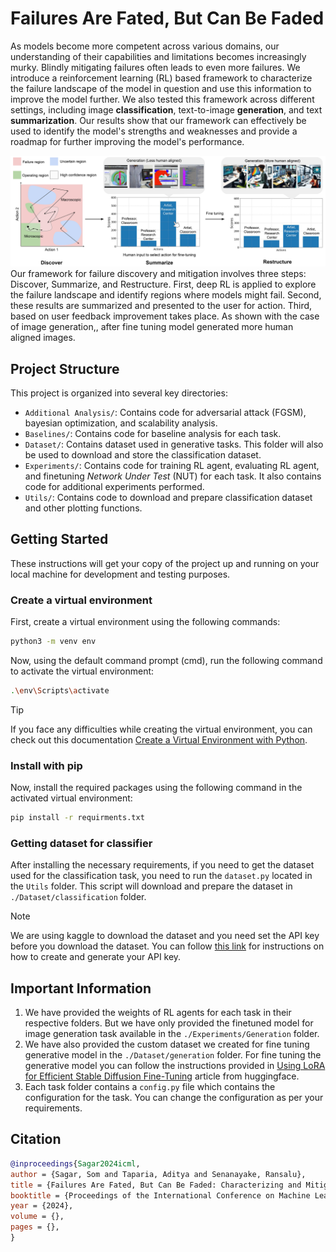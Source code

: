 # Failures Are Fated, But Can Be Faded

As models become more competent across various domains, our understanding of their capabilities and limitations becomes increasingly murky. Blindly mitigating failures often leads to even more failures. We introduce a reinforcement learning (RL) based framework to characterize the failure landscape of the model in question and use this information to improve the model further. We also tested this framework across different settings, including image **classification**, text-to-image **generation**, and text **summarization**. Our results show that our framework can effectively be used to identify the model's strengths and weaknesses and provide a roadmap for further improving the model's performance.

![alt text](<./assets/image 1.jpg>)
Our framework for failure discovery and mitigation involves three steps: Discover, Summarize, and Restructure. First, deep RL is applied to explore the failure landscape and identify regions where models might fail. Second, these results are summarized and presented to the user for action. Third, based on user feedback improvement takes place. As shown with the case of image generation,, after fine tuning model generated more human aligned images.

## Project Structure

This project is organized into several key directories:

- `Additional Analysis/`: Contains code for adversarial attack (FGSM), bayesian optimization, and scalability analysis.
- `Baselines/`: Contains code for baseline analysis for each task.
- `Dataset/`: Contains dataset used in generative tasks. This folder will also be used to download and store the classification dataset.
- `Experiments/`: Contains code for training RL agent, evaluating RL agent, and finetuning *Network Under Test* (NUT) for each task. It also contains code for additional experiments performed.
- `Utils/`: Contains code to download and prepare classification dataset and other plotting functions.

## Getting Started
These instructions will get your copy of the project up and running on your local machine for development and testing purposes.

### Create a virtual environment
First, create a virtual environment using the following commands:

```bash
python3 -m venv env
```

Now, using the default command prompt (cmd), run the following command to activate the virtual environment:

```bash
.\env\Scripts\activate
```
> [!TIP]
> If you face any difficulties while creating the virtual environment, you can check out this documentation [Create a Virtual Environment with Python](https://gist.github.com/loic-nazaries/c25ce9f7b01b107573796b026522a3ad).

### Install with pip

Now, install the required packages using the following command in the activated virtual environment:

```bash
pip install -r requirments.txt
```

### Getting dataset for classifier
After installing the necessary requirements, if you need to get the dataset used for the classification task, you need to run the `dataset.py` located in the `Utils` folder. This script will download and prepare the dataset in `./Dataset/classification` folder.

> [!NOTE]
> We are using kaggle to download the dataset and you need set the API key before you download the dataset. You can follow [this link](https://www.kaggle.com/docs/api) for instructions on how to create and generate your API key.

## Important Information

1. We have provided the weights of RL agents for each task in their respective folders. But we have only provided the finetuned model for image generation task available in the `./Experiments/Generation` folder.
2. We have also provided the custom dataset we created for fine tuning generative model in the `./Dataset/generation` folder. For fine tuning the generative model you can follow the instructions provided in [Using LoRA for Efficient Stable Diffusion Fine-Tuning](https://huggingface.co/blog/lora) article from huggingface.
3. Each task folder contains a `config.py` file which contains the configuration for the task. You can change the configuration as per your requirements.

## Citation
```bibtex
@inproceedings{Sagar2024icml,
author = {Sagar, Som and Taparia, Aditya and Senanayake, Ransalu},
title = {Failures Are Fated, But Can Be Faded: Characterizing and Mitigating Unwanted Behaviors in Large-Scale Vision and Language Models},
booktitle = {Proceedings of the International Conference on Machine Learning (ICML)},
year = {2024},
volume = {},
pages = {},
}
```